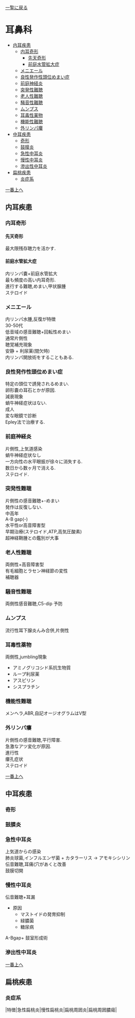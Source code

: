 [一覧に戻る](../README.md)

# 耳鼻科

* [内耳疾患](#内耳疾患)
    * [内耳奇形](#内耳奇形)
        * [先天奇形](#先天奇形)
        * [前庭水管拡大症](#前庭水管拡大症)
    * [メニエール](#メニエール)
    * [良性発作性頭位めまい症](#良性発作性頭位めまい症)
    * [前庭神経炎](#前庭神経炎)
    * [突発性難聴](#突発性難聴)
    * [老人性難聴](#老人性難聴)
    * [騒音性難聴](#騒音性難聴)
    * [ムンプス](#ムンプス)
    * [耳毒性薬物](#耳毒性薬物)
    * [機能性難聴](#機能性難聴)
    * [外リンパ瘻](#外リンパ瘻)
* [中耳疾患](#中耳疾患)
    * [奇形](#奇形)
    * [鼓膜炎](#鼓膜炎)
    * [急性中耳炎](#急性中耳炎)
    * [慢性中耳炎](#慢性中耳炎)
    * [滲出性中耳炎](#滲出性中耳炎)
* [扁桃疾患](#扁桃疾患)
    * [炎症系](#炎症系)


[一番上へ](#耳鼻科)
## 内耳疾患
### 内耳奇形
#### 先天奇形
最大限残存聴力を活かす.
#### 前庭水管拡大症
内リンパ嚢+前庭水管拡大  
最も頻度の高い内耳奇形.  
進行する難聴,めまい,甲状腺腫  
ステロイド  

### メニエール
内リンパ水腫,反復が特徴  
30-50代  
低音域の感音難聴+回転性めまい  
通常片側性  
聴覚補充現象  
安静 + 利尿薬(間欠時)   
内リンパ開放術をすることもある.

### 良性発作性頭位めまい症
特定の頭位で誘発されるめまい.  
卵形嚢の耳石とかが原因.  
減衰現象  
蝸牛神経症状はない.  
成人  
変な眼鏡で診断  
Epley法で治療する.  

### 前庭神経炎
片側性,上気道感染  
蝸牛神経症状なし  
一方向性の水平眼振が徐々に消失する.  
数日から数ヶ月で消える.  
ステロイド.  

### 突発性難聴
片側性の感音難聴+-めまい  
発作は反復しない.  
中高年  
A-B gap(-)  
水平性or高音障害型  
早期治療(ステロイド,ATP,高気圧酸素)   
超神経鞘腫との鑑別が大事


### 老人性難聴
両側性+高音障害型  
有毛細胞とラセン神経節の変性  
補聴器

### 騒音性難聴
両側性感音難聴,C5-dip
予防

### ムンプス
流行性耳下腺炎んみ合併,片側性

### 耳毒性薬物
両側性,jumbling現象
* アミノグリコシド系抗生物質
* ループ利尿薬
* アスピリン
* シスプラチン

### 機能性難聴
メンヘラ,ABR,自記オージオグラムはⅤ型

### 外リンパ瘻
片側性の感音難聴,平行障害.  
急激なアツ変化が原因.  
進行性  
瘻孔症状  
ステロイド  

[一番上へ](#耳鼻科)
## 中耳疾患
### 奇形

### 鼓膜炎

### 急性中耳炎
上気道からの感染  
肺炎球菌,インフルエンザ菌 + カタラーリス → アモキシシリン  
伝音難聴,耳痛(穴があくと改善  
鼓膜切開  

### 慢性中耳炎
伝音難聴+耳漏  
* 原因
    * マストイドの発育抑制
    * 緑膿菌
    * 糖尿病

A-Bgap+
鼓室形成術

### 滲出性中耳炎



[一番上へ](#耳鼻科)
## 扁桃疾患
### 炎症系
|特徴|急性扁桃炎|慢性扁桃炎|扁桃周囲炎|扁桃周囲膿瘍|